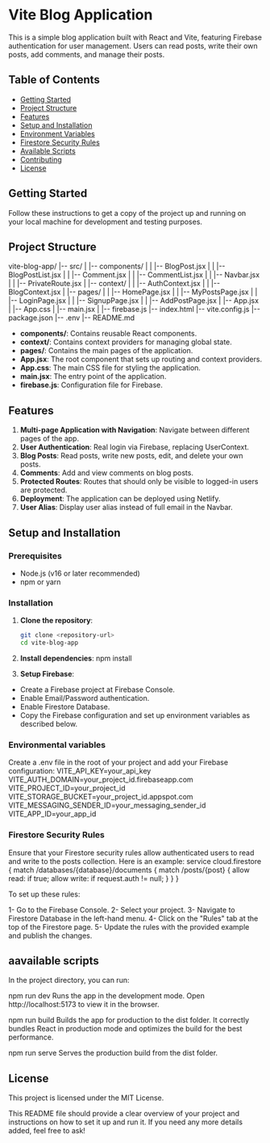 # Vite Blog Application

This is a simple blog application built with React and Vite, featuring Firebase authentication for user management. Users can read posts, write their own posts, add comments, and manage their posts.

## Table of Contents

- [Getting Started](#getting-started)
- [Project Structure](#project-structure)
- [Features](#features)
- [Setup and Installation](#setup-and-installation)
- [Environment Variables](#environment-variables)
- [Firestore Security Rules](#firestore-security-rules)
- [Available Scripts](#available-scripts)
- [Contributing](#contributing)
- [License](#license)

## Getting Started

Follow these instructions to get a copy of the project up and running on your local machine for development and testing purposes.

## Project Structure

vite-blog-app/
|-- src/
|   |-- components/
|   |   |-- BlogPost.jsx
|   |   |-- BlogPostList.jsx
|   |   |-- Comment.jsx
|   |   |-- CommentList.jsx
|   |   |-- Navbar.jsx
|   |   |-- PrivateRoute.jsx
|   |-- context/
|   |   |-- AuthContext.jsx
|   |   |-- BlogContext.jsx
|   |-- pages/
|   |   |-- HomePage.jsx
|   |   |-- MyPostsPage.jsx
|   |   |-- LoginPage.jsx
|   |   |-- SignupPage.jsx
|   |   |-- AddPostPage.jsx
|   |-- App.jsx
|   |-- App.css
|   |-- main.jsx
|   |-- firebase.js
|-- index.html
|-- vite.config.js
|-- package.json
|-- .env
|-- README.md


- **components/**: Contains reusable React components.
- **context/**: Contains context providers for managing global state.
- **pages/**: Contains the main pages of the application.
- **App.jsx**: The root component that sets up routing and context providers.
- **App.css**: The main CSS file for styling the application.
- **main.jsx**: The entry point of the application.
- **firebase.js**: Configuration file for Firebase.

## Features

1. **Multi-page Application with Navigation**: Navigate between different pages of the app.
2. **User Authentication**: Real login via Firebase, replacing UserContext.
3. **Blog Posts**: Read posts, write new posts, edit, and delete your own posts.
4. **Comments**: Add and view comments on blog posts.
5. **Protected Routes**: Routes that should only be visible to logged-in users are protected.
6. **Deployment**: The application can be deployed using Netlify.
7. **User Alias**: Display user alias instead of full email in the Navbar.

## Setup and Installation

### Prerequisites

- Node.js (v16 or later recommended)
- npm or yarn

### Installation

1. **Clone the repository**:

   ```sh
   git clone <repository-url>
   cd vite-blog-app

2. **Install dependencies**:
npm install

3. **Setup Firebase**:
- Create a Firebase project at Firebase Console.
- Enable Email/Password authentication.
- Enable Firestore Database.
- Copy the Firebase configuration and set up environment variables as described below.

### Environmental variables
Create a .env file in the root of your project and add your Firebase configuration:
VITE_API_KEY=your_api_key
VITE_AUTH_DOMAIN=your_project_id.firebaseapp.com
VITE_PROJECT_ID=your_project_id
VITE_STORAGE_BUCKET=your_project_id.appspot.com
VITE_MESSAGING_SENDER_ID=your_messaging_sender_id
VITE_APP_ID=your_app_id

### Firestore Security Rules
Ensure that your Firestore security rules allow authenticated users to read and write to the posts collection. Here is an example:
service cloud.firestore {
  match /databases/{database}/documents {
    match /posts/{post} {
      allow read: if true;
      allow write: if request.auth != null;
    }
  }
}

To set up these rules:

1- Go to the Firebase Console.
2- Select your project.
3- Navigate to Firestore Database in the left-hand menu.
4- Click on the "Rules" tab at the top of the Firestore page.
5- Update the rules with the provided example and publish the changes.


## aavailable scripts
In the project directory, you can run:

npm run dev
Runs the app in the development mode. Open http://localhost:5173 to view it in the browser.

npm run build
Builds the app for production to the dist folder. It correctly bundles React in production mode and optimizes the build for the best performance.

npm run serve
Serves the production build from the dist folder.

## License
This project is licensed under the MIT License.


This README file should provide a clear overview of your project and instructions on how to set it up and run it. If you need any more details added, feel free to ask!


